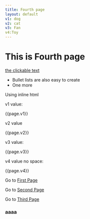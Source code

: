 ```yaml
---
title: Fourth page
layout: default
v1: dog
v2: cat
v3: Fan
v4:Toy
---
```


# This is Fourth page

[the clickable text](http://xlson.com/)

* Bullet lists are also easy to create
* One more

Using inline html

v1 value:<p>{{page.v1}}</p>

v2 value
<p>{{page.v2}}</p>

v3 value:
<p>{{page.v3}}</p>
 
v4 value no space:
<p>{{page.v4}}</p>
 
Go to [First Page](index.html)


Go to [Second Page](secpg.html)

Go to [Third Page](third.html)

### aaaa